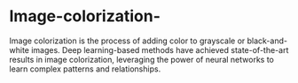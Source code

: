 # Image-colorization-
Image colorization is the process of adding color to grayscale or black-and-white images. Deep learning-based methods have achieved state-of-the-art results in image colorization, leveraging the power of neural networks to learn complex patterns and relationships.

